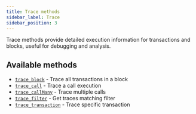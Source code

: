 ```yaml
---
title: Trace methods
sidebar_label: Trace
sidebar_position: 3
---
```


Trace methods provide detailed execution information for transactions and blocks, useful for debugging and analysis.

## Available methods

- [`trace_block`](./trace_block.mdx) - Trace all transactions in a block
- [`trace_call`](./trace_call.mdx) - Trace a call execution
- [`trace_callMany`](./trace_callmany.mdx) - Trace multiple calls
- [`trace_filter`](./trace_filter.mdx) - Get traces matching filter
- [`trace_transaction`](./trace_transaction.mdx) - Trace specific transaction
